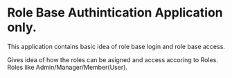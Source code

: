 
<h1>Role Base Authintication Application only.</h1>

<p> This application contains basic idea of role base login and role base access.</p>
<p>Gives idea of how the roles can be asigned and access accoring to Roles. Roles like Admin/Manager/Member(User).</p>
